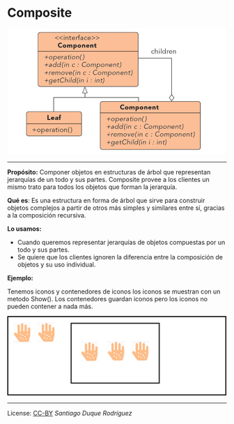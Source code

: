 ﻿# Composite #

![File](Images/file.png)

***

**Propósito:** Componer objetos en estructuras de árbol que representan jerarquías de un todo y sus partes. Composite provee a los clientes un mismo trato para todos los objetos que forman la jerarquía.

**Qué es**:
Es una estructura en forma de árbol que  sirve para construir objetos complejos a partir de otros más simples y similares entre sí, gracias a la composición recursiva.


**Lo usamos:**

  * Cuando queremos representar jerarquías de objetos compuestas por un todo y sus partes.
  * Se quiere que los clientes ignoren la diferencia entre la composición de objetos y su uso individual.


**Ejemplo:**

Tenemos iconos y contenedores de iconos los iconos se muestran con un metodo Show(). Los contenedores guardan iconos pero los iconos no pueden contener a nada más.

![Example](Images/example.png)


***



License: [CC-BY](https://creativecommons.org/licenses/by/3.0/)
*Santiago Duque Rodríguez*